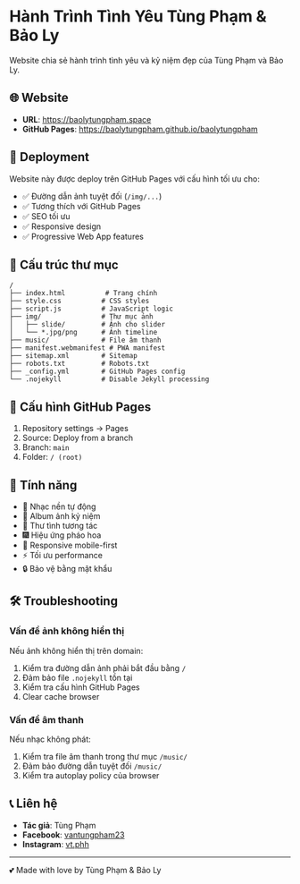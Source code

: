 # Hành Trình Tình Yêu Tùng Phạm & Bảo Ly

Website chia sẻ hành trình tình yêu và kỷ niệm đẹp của Tùng Phạm và Bảo Ly.

## 🌐 Website

- **URL**: https://baolytungpham.space
- **GitHub Pages**: https://baolytungpham.github.io/baolytungpham

## 🚀 Deployment

Website này được deploy trên GitHub Pages với cấu hình tối ưu cho:

- ✅ Đường dẫn ảnh tuyệt đối (`/img/...`)
- ✅ Tương thích với GitHub Pages
- ✅ SEO tối ưu
- ✅ Responsive design
- ✅ Progressive Web App features

## 📁 Cấu trúc thư mục

```
/
├── index.html          # Trang chính
├── style.css          # CSS styles
├── script.js          # JavaScript logic
├── img/               # Thư mục ảnh
│   ├── slide/         # Ảnh cho slider
│   └── *.jpg/png      # Ảnh timeline
├── music/             # File âm thanh
├── manifest.webmanifest # PWA manifest
├── sitemap.xml        # Sitemap
├── robots.txt         # Robots.txt
├── _config.yml        # GitHub Pages config
└── .nojekyll          # Disable Jekyll processing
```

## 🔧 Cấu hình GitHub Pages

1. Repository settings → Pages
2. Source: Deploy from a branch
3. Branch: `main`
4. Folder: `/ (root)`

## 📱 Tính năng

- 🎵 Nhạc nền tự động
- 📸 Album ảnh kỷ niệm
- 💌 Thư tình tương tác
- 🎆 Hiệu ứng pháo hoa
- 📱 Responsive mobile-first
- ⚡ Tối ưu performance
- 🔒 Bảo vệ bằng mật khẩu

## 🛠️ Troubleshooting

### Vấn đề ảnh không hiển thị

Nếu ảnh không hiển thị trên domain:

1. Kiểm tra đường dẫn ảnh phải bắt đầu bằng `/`
2. Đảm bảo file `.nojekyll` tồn tại
3. Kiểm tra cấu hình GitHub Pages
4. Clear cache browser

### Vấn đề âm thanh

Nếu nhạc không phát:

1. Kiểm tra file âm thanh trong thư mục `/music/`
2. Đảm bảo đường dẫn tuyệt đối `/music/`
3. Kiểm tra autoplay policy của browser

## 📞 Liên hệ

- **Tác giả**: Tùng Phạm
- **Facebook**: [vantungpham23](https://www.facebook.com/vantungpham23)
- **Instagram**: [vt.phh](https://www.instagram.com/vt.phh)

---

💕 Made with love by Tùng Phạm & Bảo Ly
